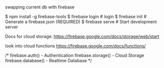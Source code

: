 swapping current db with firebase

$ npm install -g firebase-tools
$ firebase login   # login
$ firebase init    # Generate a firebase.json (REQUIRED)
$ firebase serve   # Start development server



Docs for cloud storage:
https://firebase.google.com/docs/storage/web/start

look into cloud functions
https://firebase.google.com/docs/functions/

/*
firebase.auth() - Authentication
firebase.storage() - Cloud Storage
firebase.database() - Realtime Database
*/
